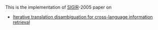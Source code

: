 This is the implementation of [SIGIR](http://sigir.org/)-2005 paper on
*  [Iterative  translation disambiguation for cross-language information retrieval](https://dl.acm.org/citation.cfm?id=1076123)
